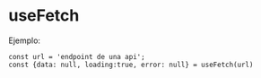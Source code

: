 # useFetch

Ejemplo:

```
const url = 'endpoint de una api';
const {data: null, loading:true, error: null} = useFetch(url)

```

